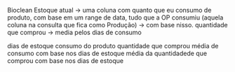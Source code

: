 Bioclean
Estoque atual → uma coluna com quanto que eu consumo de produto, com base em um range de data, tudo que a OP consumiu (aquela coluna na consulta que fica como Produção) → com base nisso.
quantidade que comprou → 
media pelos dias de consumo

dias de estoque
consumo do produto
quantidade que comprou
média de consumo com base nos dias de estoque
média da quantidadede que comprou com base nos dias de estoque